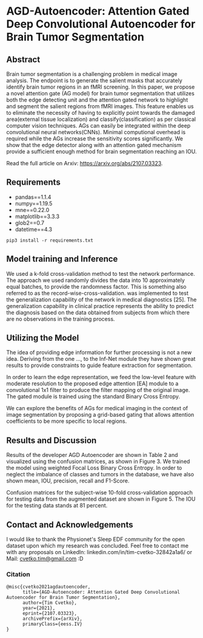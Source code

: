 # AGD-Autoencoder: Attention Gated Deep Convolutional Autoencoder for Brain Tumor Segmentation

## Abstract

Brain tumor segmentation is a challenging problem in medical image analysis. The endpoint is to generate the salient masks that accurately identify brain tumor regions in an fMRI screening. In this paper, we propose a novel attention gate (AG model) for brain tumor segmentation that utilizes both the edge detecting unit and the attention gated network to highlight and segment the salient regions from fMRI images. This feature enables us to eliminate the necessity of having to explicitly point towards the damaged area(external tissue localization) and classify(classification) as per classical computer vision techniques. AGs can easily be integrated within the deep convolutional neural networks(CNNs). Minimal computional overhead is required while the AGs increase the sensitivity scores significantly. We show that the edge detector along with an attention gated mechanism provide a sufficient enough method for brain segmentation reaching an IOU. 

Read the full article on Arxiv: https://arxiv.org/abs/2107.03323. 

## Requirements

* pandas==1.1.4
* numpy==1.19.5
* mne==0.22.0
* matplotlib==3.3.3
* glob2==0.7
* datetime==4.3

`
pip3 install -r requirements.txt
`

## Model training and Inference

We used a k-fold cross-validation method to test the network performance. The approach we used randomly divides the data into 10 approximately equal batches, to provide the randomness factor. This is something also referred to as the record-wise-cross-validation. was implemented to test the generalization capability of the network in medical diagnostics [25].
The generalization capability in clinical practice represents the ability to predict the diagnosis based
on the data obtained from subjects from which there are no observations in the training process.
## Utilizing the Model

The idea of providing edge information for further processing is not a new idea. Deriving from the one ..., to the Inf-Net module they have shown great results to provide constraints to guide feature extraction for segmentation. 

In order to learn the edge representation, we feed the low-level feature with moderate resolution to the proposed edge attention [EA] module to a convolutional 1x1 filter to produce the filter mapping of the original image. The gated module is trained using the standard Binary Cross Entropy. 

We can explore the benefits of AGs for medical imaging in the context of image segmentation by proposing a grid-based gating that allows attention coefficients to be more specific to local regions.


## Results and Discussion

Results of the developer AGD Autoencoder are shown in Table 2 and visualized using the confusion matrices, as shown in Figure 3. We trained the model using weighted Focal Loss Binary Cross Entropy. In order to neglect the imbalance of classes and tumors in the database, we have also shown mean, IOU, precision, recall and F1-Score.

Confusion matrices for the subject-wise 10-fold cross-validation approach for testing data from the augmented dataset are shown in Figure 5. The IOU for the testing data stands at 81 percent. 

## Contact and Acknowledgements

I would like to thank the Physionet's Sleep EDF community for the open dataset upon which my research was concluded. Feel free to contact me with any proposals on LinkedIn: linkedin.com/in/tim-cvetko-32842a1a6/ or Mail: cvetko.tim@gmail.com :D

### Citation

```
@misc{cvetko2021agdautoencoder,
      title={AGD-Autoencoder: Attention Gated Deep Convolutional Autoencoder for Brain Tumor Segmentation}, 
      author={Tim Cvetko},
      year={2021},
      eprint={2107.03323},
      archivePrefix={arXiv},
      primaryClass={eess.IV}
}
```
